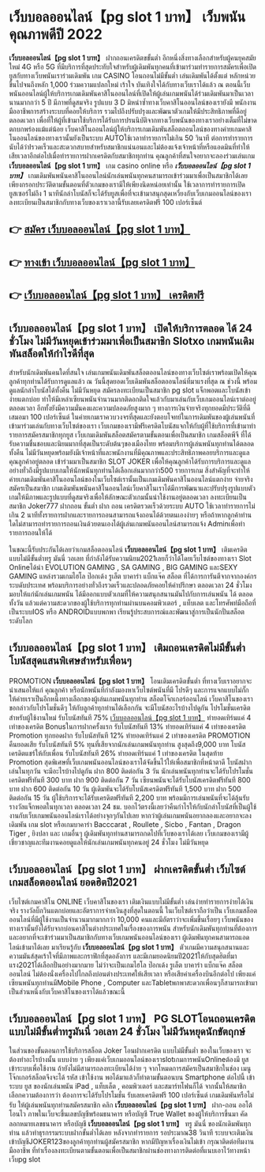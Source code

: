 # เว็บบอลออนไลน์【pg slot 1 บาท】  เว็บพนันคุณภาพดีปี 2022

**เว็บบอลออนไลน์【pg slot 1 บาท】** ฝากถอนเครดิตขขั้นต่ำ  อีกหนึ่งสิ่งทางเลือกสำหรับผู้คนยุคสมัยใหม่ 4G หรือ 5G ที่มีบริการที่สุดประทับใจสำหรับผู้เดิมพันทุกคนที่เข้ามาร่วมทำรายการสมัครเพื่อเปิดยูสกับทางเว็บพนันเราร่วมเดิมพัน เกม CASINO  โอนถอนไม่มีขั้นต่ำ เล่นเดิมพันได้ตั้งแต่ หลักหน่วยขึ้นไปจนถึงหลัก 1,000 ร่วมความแปลกใหม่ เร้าใจ บันเทิงใจได้กับทางเว็บเราได้แล้ว ณ ตอนนี้เว็บพนันออนไลน์ผู้ให้บริการเกมเดิมพันคาสิโนออนไลน์ที่เปิดให้ผู้เล่นเกมพนันได้ร่วมเดิมพันมาเป็นเวลานานมากกว่า 5 ปี มีภาพที่ดูสมจริง รูปแบบ 3 D
มิหนำซ้ำทางเว็บคาสิโนออนไลน์ของเรายังมี พนักงานมืออาชีพการสร้างระบบที่คอยให้บริการ  รวมไปถึงปรับปรุงและพัฒนาตัวเกมให้มีประสิทธิภาพที่ดีอยู่ตลอดเวลา เพื่อที่ให้ผู้ที่เข้ามาใช้บริการได้รับการปรนนิบัติจากทางเว็บพนันของทางเราอย่างเต็มที่ไม่ขาดตกบกพร่องแม้แต่น้อย เว็บคาสิโนออนไลน์ผู้ให้บริการเกมเดิมพันสล็อตออนไลน์ของทางค่ายเกมคาสิโนออนไลน์ของทางเรานั้นยังเป็นระบบ AUTOใช้เวลาทำรายการไม่เกิน 50 วินาที ต่อการทำรายการ นับได้ว่าIรวดเร็วและสะดวกสบายสำหรับสมาชิกแน่นอนและไม่ต้องแจ้งเจ้าหน้าที่หรือแอดมินที่ทำให้เสียเวลาอีกต่อไปเมื่อทำรายการฝากเครดิตกับสมาชิกทุกท่าน
คุณลูกค้าที่สนใจอยากจะลองร่วมเล่นเกม **เว็บบอลออนไลน์【pg slot 1 บาท】** เกม casino online หรือ ***เว็บบอลออนไลน์【pg slot 1 บาท】*** เกมเดิมพันพนันคาสิโนออนไลน์นักเล่นพนันทุกคนสามารถเข้าร่วมมาเพื่อเป็นสมาชิกได้เลยเพียงกรอกประวัติตามขั้นตอนที่ตัวเกมของเรามีให้เพียงนิดหน่อยเท่านั้น ใช้เวลาการทำรายการเปิดยูสเซอร์ไม่ถึง 1 นาทีนักล่าโบนัสก็จะได้รับยูสเพื่อที่จะเข้ามาสนุกสุดเหวี่ยงกับเว็บเกมออนไลน์ของเราลงทะเบียนเป็นสมาชิกกับทางเว็บของเราเวลานี้รับเลยเครดิตฟรี 100 เปอร์เซ็นต์

## 👉 [สมัคร เว็บบอลออนไลน์【pg slot 1 บาท】](https://archa888.com/)
## 👉 [ทางเข้า เว็บบอลออนไลน์【pg slot 1 บาท】](https://archa888.com/)
## 👉 [เว็บบอลออนไลน์【pg slot 1 บาท】 เครดิตฟรี](https://archa888.com/)

## เว็บบอลออนไลน์【pg slot 1 บาท】 เปิดให้บริการตลอด ได้ 24 ชั่วโมง ไม่มีวันหยุดเข้าร่วมมาเพื่อเป็นสมาชิก Slotxo เกมพนันเดิมพันสล็อตให้กำไรดีที่สุด

สำหรับนักเดิมพันคนใดที่สนใจ เล่นเกมพนันเดิมพันสล็อตออนไลน์ของทางเว็บไซต์เราพร้อมเปิดให้คุณลูกค้าทุกท่านได้รับการดูแลแล้ว ณ วันนี้สุดยอดเว็บเดิมพันสล็อตออนไลน์ที่มาแรงที่สุด ณ ช่วงนี้ พร้อมดูแลนักล่าโบนัสได้ทั้งคืน ไม่มีวันหยุด สมัครลงทะเบียนเป็นสมาชิก pg slot แจ็กพอตและโบนัสเข้าง่ายแตกบ่อย ทำให้มีเหล่าเซียนพนันจำนวนมากติดอกติดใจแล้วกับมาเล่นกับเว็บเกมออนไลน์เราต่ออยู่ตลอดเวลา อีกทั้งยังมีความมั่นคงและความปลอดภัยสูงมาก ๆ ทางการเงินจ่ายจริงทุกยอดมีประวัติที่ดีเสมอมา 100 เปอร์เซ็นต์ ในค่ายเกมเราควบวงจรที่สุดและยังตอบโจทย์ในการเดิมพันของผู้เล่นพนันที่เข้ามาร่วมเล่นกับทางเว็บไซต์ของเรา
เว็บเกมของเรามีฟรีเครดิตโบนัสแจกให้กับผู้ที่ใช้บริการที่เข้ามาทำรายการสมัครสมาชิกทุกยูส เว็บเกมเดิมพันสล็อตสมัครตามขั้นตอนเพื่อเป็นสมาชิก เกมสล็อตพีจี ที่ได้รับความชื่นชอบและนิยมมากที่สุดเป็นระดับต้นๆของเมืองไทย พร้อมบริการผู้เล่นพนันทุกท่านได้ตลอดทั้งคืน ไม่มีวันหยุดพร้อมยังมีเจ้าหน้าที่และพนักงานที่มีคุณภาพและประสิทธิภาพคอยบริการและดูแลคุณลูกค้าอยู่ตลอด เข้าร่วมมาเป็นสมาชิก SLOT JOKER เพื่อให้คุณลูกค้าได้รับการบริการและดูแลอย่างทั่วถึงมีรูปแบบเกมให้นักพนันทุกท่านได้เลือกเล่นมากกว่า500 รายการเกม
สิ่งสำคัญที่จะทำให้ค่ายเกมเดิมพันคาสิโนออนไลน์ของในเว็บไซต์เรานั้นเป็นเกมเดิมพันคาสิโนออนไลน์แตกง่าย จ่ายจริง สมัครเป็นสมาชิก  เกมเดิมพันพนันคาสิโนออนไลน์เว็บคาสิโนเราได้มีการพัฒนาและปรับปรุงรูปแบบตัวเกมให้มีภาพและรูปแบบที่ดูสมจริงเพื่อให้ลักษณะตัวเกมนั้นน่าใช้งานอยู่ตลอดเวลา ลงทะเบียนเป็นสมาชิก Joker777 ฝากถอน ขั้นต่ำ ฝาก ถอน เครดิตรวดเร็วด้วยระบบ AUTO ใช้เวลาทำรายการไม่เกิน 2 นาทีทั้งรายการฝากและรายการถอนสามารถแจ้งถอนได้ด้วยตนเองง่ายๆ หรือถ้าหากลูกค้าท่านใดไม่สามารถทำรายการถอนเงินด้วยตนเองได้ผู้เล่นเกมพนันออนไลน์สามารถแจ้ง Adminเพื่อทำรายการถอนให้ได้

ในขณะนี้รับประกันได้เลยว่าเกมสล็อตออนไลน์ **เว็บบอลออนไลน์【pg slot 1 บาท】** เติมเครดิตแบบไม่มีขั้นต่ำทรู มันนี่ วอเลท ที่กำลังได้รับความนิยม2021เลยก็ว่าได้โดยเว็บไซต์ของทางเรา Slot Onlineได้นำ EVOLUTION GAMING , SA GAMING , BIG GAMING และSEXY GAMING แหล่งรวมเกมไฮโล ป๊อกเด้ง รูเล็ต บาคาร่า แบ็กแจ๊ค สล็อต ที่ได้การการันตีจากจากองค์กรระบดับประเทศ พร้อมบริการอย่างทั่วถึงรวดเร็วและปลอดภัยคอยให้คำปรึกษา ตลอดเวลา 24 ชั่วโมง มอบให้แก่นักเล่นเกมพนัน ได้มีออกแบบตัวเกมที่ให้ความสนุกสนานมันไปกับการเล่นพนัน ได้ ตลอดทั้งวัน แล้วแต่ความสะดวกของผู้ใช้บริการทุกท่านผ่านบนคอมพิวเตอร์ , แท็บเลต และโทรศัพท์มือถือที่เป็นระบบIOS หรือ ANDROIDแบบพกพา เรียนรู้ประสบการณ์และพัฒนาสู่การเป็นนักปั่นสล็อตระดับโลก

## เว็บบอลออนไลน์【pg slot 1 บาท】 เติมถอนเครดิตไม่มีขั้นต่ำ โบนัสสุดแสนพิเศษสำหรับเพื่อนๆ

 PROMOTION  **เว็บบอลออนไลน์【pg slot 1 บาท】** โอนเติมเครดิตขั้นต่ำ ที่ทางเว็บเราอยากจะนำเสนอให้แก่  คุณลูกค้า หรือนักพนันที่กำลังมองหาเว็บไซต์พนันที่มี โปรดีๆ และการแจกแบบไม่กั๊ก ให้ค่ายเราเป็นอีกหนึ่งทางเลือกของผู้เล่นเกมพนันทุกท่าน สล็อตโจ๊กเกอร์ออนไลน์ เว็บคาสิโนของเรา ขอกล่าวกับโปรโมชั่นดีๆ ให้กับลูกค้าทุกท่านได้เลือกกัน จะมีโบนัสอะไรบ้างไปดูกัน
โปรโมชั่นเครดิตสำหรับผู้ใช้งานใหม่ รับโบนัสทันที 75% [เว็บบอลออนไลน์【pg slot 1 บาท】](https://archa888.com/) ทำยอดเทิร์นแค่ 4 เท่าของเครดิต
Bonusในการฝากครั้งแรก รับโบนัสทันที 13% ทำยอดเทิร์นแค่ 4 เท่าของเครดิต
 Promotion ทุกยอดฝาก รับโบนัสทันที 12% ทำยอดเทิร์นแค่ 2 เท่าของเครดิต
 PROMOTION คืนยอดเสีย รับโบนัสทันที 5% ทุนที่เสียจากนักเล่นเกมพนันทุกท่าน สูงสุดถึง9,000 บาท
โบนัสเครดิตแชร์ให้กับเพื่อน รับโบนัสทันที 26% ทำยอดเทิร์นแค่ 1 เท่าของเครดิต
ในสุดท้าย Promotion สุดพิเศษที่เว็บเกมพนันออนไลน์ของเราได้จัดขึ้นไว้ให้เพื่อสมาชิกที่หน้าตาดี โบนัสฝากเล่นในทุกวัน จะมีอะไรบ้างไปดูกัน
ฝาก 800 ติดต่อกัน 3 วัน นักเล่นพนันทุกท่านจะได้รับโปรโมชั่นเครดิตฟรีทันที 300 บาท
ฝาก 900 ติดต่อกัน 7 วัน เซียนพนันจะได้รับโบนัสเครดิตฟรีทันที 800 บาท
ฝาก 600 ติดต่อกัน 10 วัน ผู้เดิมพันจะได้รับโบนัสเครดิตฟรีทันที 1,500 บาท
ฝาก 500 ติดต่อกัน 15 วัน ผู้ใช้บริการจะได้รับเครดิตฟรีทันที 2,200 บาท
พร้อมมีการเล่นพนันที่จะได้ลุ้นรับรางวัลแจ็กพอตในทุกเวลา ตลอดเวลา 24 ชม. บอกไว้ตรงนี้เลยว่าคืนกำไรให้กับนักล่าโบนัสที่เป็นผู้ใช้งานกับเว็บเกมพนันออนไลน์เราได้อย่างจุกๆกันไปเลย หากว่าผู้เล่นเกมพนันอยากลองและอยากจะลงเดิมพัน เกม slot  หรือเกมบาคาร่า Bacccarat , Roullete , Sicbo , Fantan , Dragon Tiger , ยิงปลา และ เกมอื่นๆ ผู้เดิมพันทุกท่านสามารถกดไปที่เว็บของเราได้เลย เว็บเกมของเรามีผู้เชี่ยวชาญและทีมงานคอยดูแลให้นักเล่นเกมพนันทุกคนอยู่ 24 ชั่วโมง ไม่มีวันหยุด

## เว็บบอลออนไลน์【pg slot 1 บาท】 ฝากเครดิตขั้นต่ำ  เว็บไซต์เกมสล็อตออนไลน์ ยอดฮิตปี2021

เว็บไซต์เกมคาสิโน ONLINE เว็บคาสิโนของเรา เติมเงินแบบไม่มีขั้นต่ำ เล่นง่ายทำรายการง่ายได้เงินจริง รางวัลบิ๊กวินแตกบ่อยและอัตราการจ่ายเงินสูงที่สุดในตอนนี้ ในเว็บไซต์เราถือว่าเป็น เว็บเกมสล็อตออนไลน์ที่มีผู้ใช้งานเป็นจำนวนมากมากกว่า 10,000 คนและมีอัตราว่าจะเพิ่มขึ้นเรื่อยๆ เว็บพนันของทางเรานั้นยังได้รับจากบ่อนคาสิโนต่างประเทศในเรื่องของการพนัน สำหรับนักเดิมพันทุกท่านที่ต้องการและอยากที่จะเข้าร่วมมาเป็นสมาชิกกับทางเว็บเกมพนันออนไลน์ของเรา ผู้เดิมพันทุกคนสามารถแอดไลน์เข้ามาได้เลย
	มาเรียนรู้กับ **เว็บบอลออนไลน์【pg slot 1 บาท】** ตัวเกมมีความสนุกสนานและความมันส์สุดเร้าใจที่มีภาพและกราฟิกที่สุดอลังการ และมีเกมยอดนิยมปี2021ให้กับสุดฮิตที่มาแรง2021ได้เลือกปั่นอย่างมากมาย  ไม่ว่าจะเป็นเกมไฮโล ป๊อกเด้ง รูเล็ต บาคาร่า แบ็กแจ๊ค สล็อตออนไลน์ ไม่ต้องนั่งเครื่องไปไกลถึงบ่อนต่างประเทศให้เสียเวลา หรือเสียค่าเครื่องบินอีกต่อไป เพียงแค่เซียนพนันทุกท่านมีMobile Phone , Computer และTabletพกพาสะดวกเพื่อนๆก็สามารถเข้ามาเป็นส่วนหนึ่งกับเว็บคาสิโนของเราได้แล้วขณะนี้

## เว็บบอลออนไลน์【pg slot 1 บาท】  PG SLOTโอนถอนเครดิตแบบไม่มีขั้นต่ำทรูมันนี่ วอเลท 24 ชั่วโมง ไม่มีวันหยุดนักขัตฤกษ์

ในส่วนของขั้นตอนการใช้บริการสล็อต Joker โอนฝากเครดิต แบบไม่มีขั้นต่ำ ของในเว็บของเรา จะต้องทำอะไรบ้างนั้น แบบง่าย ๆ เพียงแค่เว็บเกมออนไลน์ของเราslotเกมการพนันOnlineต้องมี ยูส เข้าระบบเพื่อใช้งาน ถ้ายังไม่มีสามารถลงทะเบียนได้ง่าย ๆ จากโหมดการสมัครเป็นสมาชิกในช่อง เมนู โจ๊กเกอร์สล็อตจึงจะได้ รหัส เข้าใช้งาน พอได้มาแล้วก็ทำตามขั้นตอนบน Smartphone  ต่อไปนี้
เข้าระบบ ยูส  ของนักเล่นพนัน iPad , แท็บเล็ต , คอมพิวเตอร์ และสมาร์ทโฟนก็ได้
จากนั้นให้สมาชิกเลือกความต้องการว่า ต้องการจะได้รับโปรโมชั่น รับเลยเครดิตฟรี 100 เปอร์เซ็นต์ เกมเดิมพันหรือไม่รับ
ให้ผู้เล่นพนันทุกท่านสมัครสมาชิก คลิก **เว็บบอลออนไลน์【pg slot 1 บาท】** ฝาก-ถอน ออโต้ โอนไว ภาพในเว็บจะขึ้นเลขบัญชีพร้อมธนาคาร หรือบัญชี True Wallet ของผู้ให้บริการขึ้นมา
คัดลอกหมายเลขธนาคาร หรือบัญชี **เว็บบอลออนไลน์【pg slot 1 บาท】** ทรู มันนี่ ของนักเดิมพันทุกท่าน แล้วทำธุรกรรมระบบฝากขั้นต่ำได้เลย
หลังจากทำรายการ รอประมาณ38 วินาที ระบบจะเติมเงินเข้าบัญชีJOKER123ของลูกค้าทุกท่านผู้สมัครสมาชิก
หากมีปัญหาเรื่องเงินไม่เข้า กรุณาติดต่อทีมงานมืออาชีพ ที่ทำเรื่องลงทะเบียนตามขั้นตอนเพื่อเป็นสมาชิกผ่านช่องทางการติดต่อที่แนบเอาไว้ทางหน้าเว็บpg slot


